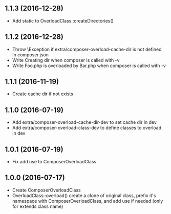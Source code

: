 1.1.3 (2016-12-28)
------------------

- Add static to OverloadClass::createDirectories()

1.1.2 (2016-12-28)
------------------

- Throw \Exception if extra/composer-overload-cache-dir is not defined in composer.json
- Write Creating dir when composer is called with -v
- Write Foo.php is overloaded by Bar.php when composer is called with -v

1.1.1 (2016-11-19)
------------------

- Create cache dir if not exists

1.1.0 (2016-07-19)
------------------

- Add extra/composer-overload-cache-dir-dev to set cache dir in dev
- Add extra/composer-overload-class-dev to define classes to overload in dev

1.0.1 (2016-07-19)
------------------

- Fix add use to ComposerOverloadClass

1.0.0 (2016-07-17)
------------------

- Create ComposerOverloadClass
- OverloadClass::overload() create a clone of original class, prefix it's namespace with ComposerOverloadClass, and add use if needed (only for extends class name)
